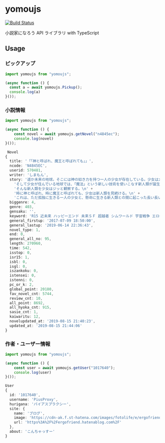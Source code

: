 # yomoujs
[![Build Status](https://travis-ci.com/ErgoFriend/yomoujs.svg?branch=master)](https://travis-ci.com/ErgoFriend/yomoujs)

小説家になろう API ライブラリ with TypeScript

## Usage

### ピックアップ

```javascript
import yomoujs from "yomoujs";

(async function () {
  const a = await yomoujs.Pickup();
  console.log(a)
}());
```

### 小説情報

```javascript
import yomoujs from "yomoujs";

(async function () {
    const novel = await yomoujs.getNovel("n4845ec");
    console.log(novel)
}());
```

```typescript
 Novel
{
  title: '「「神と呼ばれ、魔王と呼ばれても」」',
  ncode: 'N4845EC',
  userid: 570481,
  writer: 'しまもん',
  story: '遥か未来の地球。そこには神の如き力を持つ一人の少女が存在している。少女は太古に栄えた旧人類最後の生き残りだ。\n' +
    'そして少女が住んでいる地球では、「魔法」という新しい技術を使いこなす新人類が誕生しつつあった。\n' +
    'そんな新人類を少女はジッと観察する。\n' +
    '時に神と呼ばれ、時に魔王と呼ばれても、少女は新人類を見続ける。\n' +
    'これは、ただ孤独に生きる一人の少女と、懸命に生きる新人類との間に起こった長い長いお話。',
  biggenre: 4,
  genre: 403,
  gensaku: '',
  keyword: 'R15 近未来 ハッピーエンド 未来ＳＦ 超越者 シムワールド 宇宙戦争 エログロ 群像劇 女主人公 百合描写あり',
  general_firstup: '2017-07-09 18:50:00',
  general_lastup: '2019-06-14 22:36:43',
  novel_type: 1,
  end: 0,
  general_all_no: 95,
  length: 270960,
  time: 542,
  isstop: 0,
  isr15: 1,
  isbl: 0,
  isgl: 0,
  iszankoku: 0,
  istensei: 0,
  istenni: 0,
  pc_or_k: 2,
  global_point: 20180,
  fav_novel_cnt: 5744,
  review_cnt: 10,
  all_point: 8692,
  all_hyoka_cnt: 915,
  sasie_cnt: 1,
  kaiwaritu: 12,
  novelupdated_at: '2019-08-15 21:40:23',
  updated_at: '2019-08-15 21:44:06'
}
```

### 作者・ユーザー情報

```javascript
import yomoujs from "yomoujs";

(async function () {
    const user = await yomoujs.getUser("1017640");
    console.log(user)
}());
```

```typescript
User
{
  id: '1017640',
  username: 'PiusProxy',
  hurigana: 'パイアスプラクシー',
  site: {
    name: 'ブログ',
    image: 'https://cdn-ak.f.st-hatena.com/images/fotolife/e/ergofriend/20190720/20190720012842.png',
    url: 'https%3A%2F%2Fergofriend.hatenablog.com%2F'
  },
  about: 'こんちゃっすー'
}
```